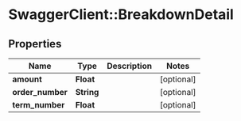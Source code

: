 # SwaggerClient::BreakdownDetail

## Properties
Name | Type | Description | Notes
------------ | ------------- | ------------- | -------------
**amount** | **Float** |  | [optional] 
**order_number** | **String** |  | [optional] 
**term_number** | **Float** |  | [optional] 


